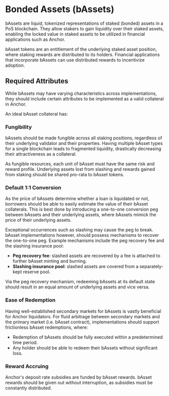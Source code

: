 # Bonded Assets \(bAssets\)

bAssets are liquid, tokenized representations of staked \(bonded\) assets in a PoS blockchain. They allow stakers to gain liquidity over their staked assets, enabling the locked value in staked assets to be utilized in financial applications such as Anchor. 

bAsset tokens are an entitlement of the underlying staked asset position, where staking rewards are distributed to its holders. Financial applications that incorporate bAssets can use distributed rewards to incentivize adoption.

## Required Attributes

While bAssets may have varying characteristics across implementations, they should include certain attributes to be implemented as a valid collateral in Anchor.

An ideal bAsset collateral has:

### Fungibility

bAssets should be made fungible across all staking positions, regardless of their underlying validator and their properties. Having multiple bAsset types for a single blockchain leads to fragmented liquidity, drastically decreasing their attractiveness as a collateral.

As fungible resources, each unit of bAsset must have the same risk and reward profile. Underlying assets lost from slashing and rewards gained from staking should be shared pro-rata to bAsset tokens.



### Default 1:1 Conversion

As the price of bAssets determine whether a loan is liquidated or not, borrowers should be able to easily estimate the value of their bAsset collaterals. This is best done by introducing a one-to-one conversion peg between bAssets and their underlying assets, where bAssets mimick the price of their underlying assets.

Exceptional occurrences such as slashing may cause the peg to break. bAsset implementations however, should possess mechanisms to recover the one-to-one peg. Example mechanisms include the peg recovery fee and the slashing insurance pool:

* **Peg recovery fee**: slashed assets are recovered by a fee is attached to further bAsset minting and burning.
* **Slashing insurance pool**: slashed assets are covered from a separately-kept reserve pool.

Via the peg recovery mechanism, redeeming bAssets at its default state should result in an equal amount of underlying assets and vice versa.



### Ease of Redemption

Having well-established secondary markets for bAssets is vastly beneficial for Anchor liquidators. For fluid arbitrage between secondary markets and the primary market \(i.e. bAsset contract\), implementations should support frictionless bAsset redemptions, where:

* Redemption of bAssets should be fully executed within a predetermined time period.
* Any holder should be able to redeem their bAssets without significant loss.



### Reward Accruing

Anchor's deposit rate subsidies are funded by bAsset rewards. bAsset rewards should be given out without interruption, as subsidies must be constantly distributed.


